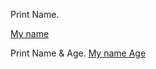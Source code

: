 Print Name.

[My name](https://user-images.githubusercontent.com/105883148/204686606-d0ca9578-f443-4c41-a2ae-d8cfde26c2c4.png)

Print Name & Age.
[My name   Age](https://user-images.githubusercontent.com/105883148/204689297-4d0586d2-7c8b-44b0-b33e-f7ef26124a2f.png)
